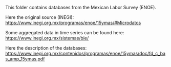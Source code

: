 This folder contains databases from the Mexican Labor Survey (ENOE).

Here the original source (INEGI): https://www.inegi.org.mx/programas/enoe/15ymas/#Microdatos

Some aggregated data in time series can be found here: https://www.inegi.org.mx/sistemas/bie/

Here the description of the databases: https://www.inegi.org.mx/contenidos/programas/enoe/15ymas/doc/fd_c_bas_amp_15ymas.pdf
